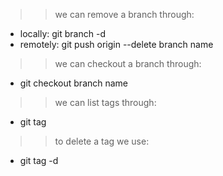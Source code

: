 >> we can remove a branch through:
* locally: git branch -d 
* remotely: git push origin --delete branch name

>> we can checkout a branch through:
* git checkout branch name

>> we can list tags through:
* git tag

>> to delete a tag we use:
* git tag -d  